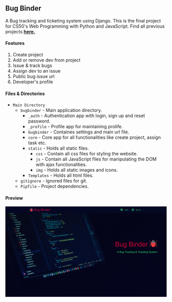 ## Bug Binder

A Bug tracking and ticketing system using Django.
This is the final project for CS50's Web Programming with Python and JavaScript.
Find all previous projects <b>[here.](https://github.com/asifo1/cs50w)</b>

#### Features

1. Create project
2. Add or remove dev from project
3. Issue & track bugs
4. Assign dev to an issue
5. Public bug issue url
6. Developer's profile

#### Files & Directories

- `Main Directory`
  - `bugbinder` - Main application directory.
    - `_auth` - Authentication app with login, sign up and reset password.
    - `_profile` - Profile app for maintaining prolife.
    - `bugbinder` - Containes settings and main url file.
    - `core` - Core app for all functionalities like create project, assign task etc.
    - `static` - Holds all static files.
      - `css` - Contain all css files for styling the website.
      - `js` - Contain all JavaScript files for manipulating the DOM with ajax functionalities.
      - `img` - Holds all static images and icons.
    - `Templates` - Holds all html files.
  - `gitignore` - Ignored files for git.
  - `Pipfile` - Project dependencies.

#### Preview

![Preview](preview.gif)
